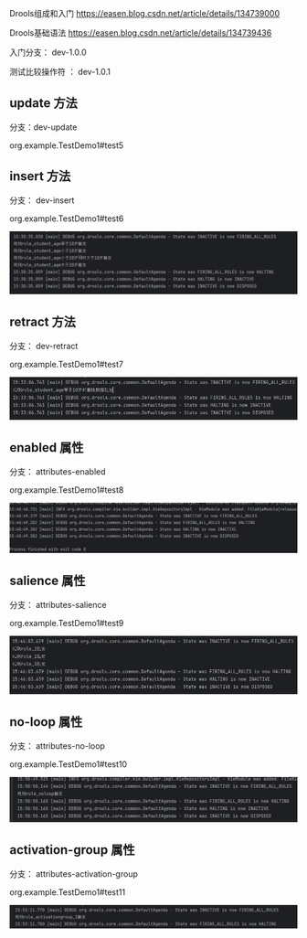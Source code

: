 Drools组成和入门 https://easen.blog.csdn.net/article/details/134739000

Drools基础语法 https://easen.blog.csdn.net/article/details/134739436



入门分支： dev-1.0.0

 测试比较操作符 ： dev-1.0.1

## update 方法 

分支：dev-update

org.example.TestDemo1#test5



## insert 方法

分支： dev-insert

org.example.TestDemo1#test6

![image-20241227153102041](README.assets/image-20241227153102041.png)



## retract 方法

分支： dev-retract

org.example.TestDemo1#test7

![image-20241227153347885](README.assets/image-20241227153347885.png)



## enabled 属性

分支： attributes-enabled

org.example.TestDemo1#test8

![image-20241227154149258](README.assets/image-20241227154149258.png)


## salience 属性

分支： attributes-salience

org.example.TestDemo1#test9

![image-20241227154635015](README.assets/image-20241227154635015.png)

## no-loop 属性

分支： attributes-no-loop

org.example.TestDemo1#test10

![image-20241227155118801](README.assets/image-20241227155118801.png)

## activation-group 属性

分支： attributes-activation-group

org.example.TestDemo1#test11

![image-20241227155348295](README.assets/image-20241227155348295.png)

